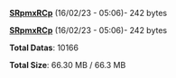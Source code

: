 [**SRpmxRCp**](/data/SRpmxRCp.txt) (16/02/23 - 05:06)- 242 bytes

[**SRpmxRCp**](/data/SRpmxRCp.txt) (16/02/23 - 05:06)- 242 bytes

**Total Datas**: 10166

**Total Size**: 66.30 MB / 66.3 MB